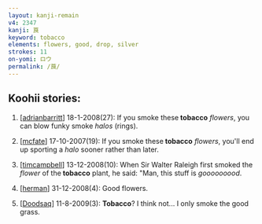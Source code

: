 ```yaml
---
layout: kanji-remain
v4: 2347
kanji: 莨
keyword: tobacco
elements: flowers, good, drop, silver
strokes: 11
on-yomi: ロウ
permalink: /莨/
---
```


## Koohii stories: 

1) [<a href="http://kanji.koohii.com/profile/adrianbarritt">adrianbarritt</a>] 18-1-2008(27): If you smoke these<strong> tobacco</strong> <em>flowers</em>, you can blow funky smoke <em>halos</em> (rings).

2) [<a href="http://kanji.koohii.com/profile/mcfate">mcfate</a>] 17-10-2007(19): If you smoke these<strong> tobacco</strong> <em>flowers</em>, you&#039;ll end up sporting a <em>halo</em> sooner rather than later.

3) [<a href="http://kanji.koohii.com/profile/timcampbell">timcampbell</a>] 13-12-2008(10): When Sir Walter Raleigh first smoked the <em>flower</em> of the<strong> tobacco</strong> plant, he said: &quot;Man, this stuff is <em>gooooooood</em>.

4) [<a href="http://kanji.koohii.com/profile/herman">herman</a>] 31-12-2008(4): Good flowers.

5) [<a href="http://kanji.koohii.com/profile/Doodsaq">Doodsaq</a>] 11-8-2009(3): <strong>Tobacco</strong>? I think not... I only smoke the good grass.

